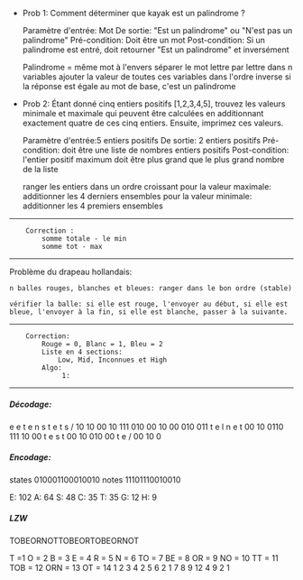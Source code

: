 
- Prob 1:
Comment déterminer que kayak est un palindrome ?

	Paramètre d'entrée: Mot
	De sortie: "Est un palindrome" ou "N'est pas un palindrome"
	Pré-condition: Doit être un mot
	Post-condition: Si un palindrome est entré, doit retourner "Est un palindrome" et inversément
	
	Palindrome = même mot à l'envers
	séparer le mot lettre par lettre dans n variables
	ajouter la valeur de toutes ces variables dans l'ordre inverse
	si la réponse est égale au mot de base, c'est un palindrome
	



- Prob 2:
Étant donné cinq entiers positifs [1,2,3,4,5], trouvez les valeurs minimale et maximale qui peuvent être calculées en additionnant exactement quatre de ces cinq entiers. Ensuite, imprimez ces valeurs.

	Paramètre d'entrée:5 entiers positifs
	De sortie: 2 entiers positifs
	Pré-condition: doit être une liste de nombres entiers positifs
	Post-condition: l'entier positif maximum doit être plus grand que le plus grand nombre de la liste
	
	ranger les entiers dans un ordre croissant
	pour la valeur maximale:
		additionner les 4 derniers ensembles
	pour la valeur minimale:
		additionner les 4 premiers ensembles

--- 
		Correction :
			somme totale - le min
			somme tot - max

---

Problème du drapeau hollandais:

	n balles rouges, blanches et bleues: ranger dans le bon ordre (stable)
	
	vérifier la balle: si elle est rouge, l'envoyer au début, si elle est bleue, l'envoyer à la fin, si elle est blanche, passer à la suivante. 

--- 
		Correction: 
			Rouge = 0, Blanc = 1, Bleu = 2
			Liste en 4 sections:
				Low, Mid, Inconnues et High
			Algo: 
				 1:  

---

##### Décodage:
e     e   t   e    n     s    t    e   t   s       /
10 10 00 10 111 010 00 10 00 010 011
t     e     l      n    e     t
00 10 0110 111 10 00
t     e    s    t
00 10 010 00
t     e   /
00 10 0
##### Encodage:
states
010001100010010
notes
11101110010010

E: 102
A: 64
S: 48
C: 35
T: 35
G: 12
H: 9

##### LZW
TOBEORNOTTOBEORTOBEORNOT

T =1
O = 2
B = 3
E = 4
R = 5
N = 6
TO = 7
BE = 8
OR = 9
NO = 10
TT = 11
TOB = 12
ORN = 13
OT = 14
1 2 3 4 2 5 6 2 1 7 8 9 12 4 9 2 1